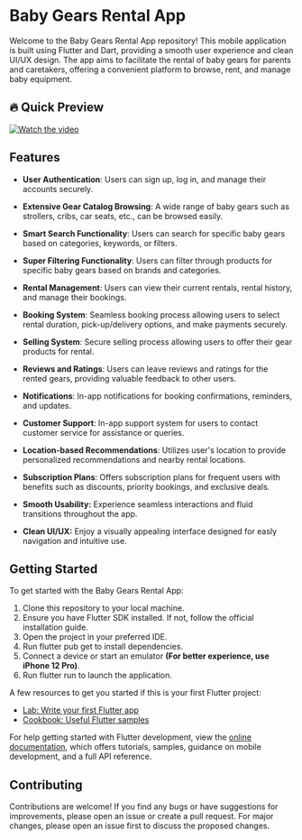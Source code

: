 # Baby Gears Rental App

Welcome to the Baby Gears Rental App repository! This mobile application is built using Flutter and Dart, providing a smooth user experience and clean UI/UX design. The app aims to facilitate the rental of baby gears for parents and caretakers, offering a convenient platform to browse, rent, and manage baby equipment.


## 🔥 Quick Preview

[![Watch the video](https://github.com/youssifsamir/BabyGear-App/assets/113045942/721dde07-1e27-445a-9056-35cb4c5bfc1e)](https://streamable.com/lx9ihq)


## Features

- **User Authentication**: Users can sign up, log in, and manage their accounts securely.
  
- **Extensive Gear Catalog Browsing**: A wide range of baby gears such as strollers, cribs, car seats, etc., can be browsed easily.
  
- **Smart Search Functionality**: Users can search for specific baby gears based on categories, keywords, or filters.
  
- **Super Filtering Functionality**: Users can filter through products for specific baby gears based on brands and categories.
  
- **Rental Management**: Users can view their current rentals, rental history, and manage their bookings.
  
- **Booking System**: Seamless booking process allowing users to select rental duration, pick-up/delivery options, and make payments securely.
  
- **Selling System**: Secure selling process allowing users to offer their gear products for rental.
  
- **Reviews and Ratings**: Users can leave reviews and ratings for the rented gears, providing valuable feedback to other users.
  
- **Notifications**: In-app notifications for booking confirmations, reminders, and updates.
  
- **Customer Support**: In-app support system for users to contact customer service for assistance or queries.
  
- **Location-based Recommendations**: Utilizes user's location to provide personalized recommendations and nearby rental locations.
  
- **Subscription Plans**: Offers subscription plans for frequent users with benefits such as discounts, priority bookings, and exclusive deals.
  
- **Smooth Usability:** Experience seamless interactions and fluid transitions throughout the app.
  
- **Clean UI/UX:** Enjoy a visually appealing interface designed for easly navigation and intuitive use.


## Getting Started

To get started with the Baby Gears Rental App:

  1. Clone this repository to your local machine.
  2. Ensure you have Flutter SDK installed. If not, follow the official installation guide.
  3. Open the project in your preferred IDE.
  4. Run flutter pub get to install dependencies.
  5. Connect a device or start an emulator **(For better experience, use iPhone 12 Pro)**.
  6. Run flutter run to launch the application.

A few resources to get you started if this is your first Flutter project:

- [Lab: Write your first Flutter app](https://docs.flutter.dev/get-started/codelab)
- [Cookbook: Useful Flutter samples](https://docs.flutter.dev/cookbook)

For help getting started with Flutter development, view the
[online documentation](https://docs.flutter.dev/), which offers tutorials,
samples, guidance on mobile development, and a full API reference.


## Contributing

Contributions are welcome! If you find any bugs or have suggestions for improvements, please open an issue or create a pull request. For major changes, please open an issue first to discuss the proposed changes.

